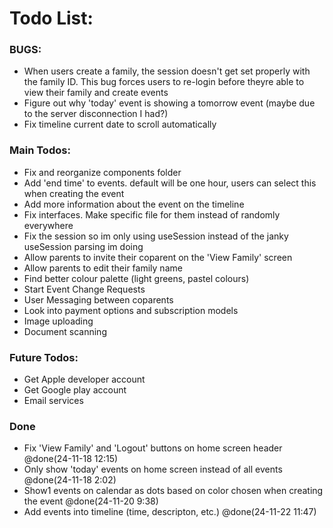 # Todo List: 
### BUGS:
* When users create a family, the session doesn't get set properly with the family ID. This bug forces users to re-login before theyre able to view their family and create events 
* Figure out why 'today' event is showing a tomorrow event (maybe due to the server disconnection I had?)   
* Fix timeline current date to scroll automatically

### Main Todos: 
* Fix and reorganize components folder
* Add 'end time' to events. default will be one hour, users can select this when creating the event
* Add more information about the event on the timeline
* Fix interfaces. Make specific file for them instead of randomly everywhere
* Fix the session so im only using useSession instead of the janky useSession parsing im doing
* Allow parents to invite their coparent on the 'View Family' screen
* Allow parents to edit their family name
* Find better colour palette (light greens, pastel colours)
* Start Event Change Requests
* User Messaging between coparents
* Look into payment options and subscription models
* Image uploading
* Document scanning

### Future Todos: 
* Get Apple developer account 
* Get Google play account
* Email services

### Done
* Fix 'View Family' and 'Logout' buttons on home screen header @done(24-11-18 12:15)
* Only show 'today' events on home screen instead of all events @done(24-11-18 2:02)
* Show1 events on calendar as dots based on color chosen when creating the event @done(24-11-20 9:38)
* Add events into timeline (time, descripton, etc.) @done(24-11-22 11:47)
